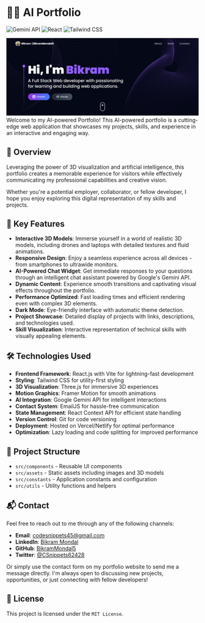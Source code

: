 # 🤖✨ AI Portfolio

![Gemini API](https://img.shields.io/badge/Gemini%20API-powered%20by%20Google%20AI-yellow?logo=google)
![React](https://img.shields.io/badge/React-18-blue?logo=react)
![Tailwind CSS](https://img.shields.io/badge/Tailwind%20CSS-Latest-38bdf8?logo=tailwind-css)

![Portfolio Screenshot](src/assets/screenshot.png)
Welcome to my AI-powered Portfolio! This AI-powered portfolio is a cutting-edge web application that showcases my projects, skills, and experience in an interactive and engaging way.

## 🌟 Overview 
Leveraging the power of 3D visualization and artificial intelligence, this portfolio creates a memorable experience for visitors while effectively communicating my professional capabilities and creative vision. 

Whether you're a potential employer, collaborator, or fellow developer, I hope you enjoy exploring this digital representation of my skills and projects.

## 🚀 Key Features

- **Interactive 3D Models**: Immerse yourself in a world of realistic 3D models, including drones and laptops with detailed textures and fluid animations.
- **Responsive Design**: Enjoy a seamless experience across all devices - from smartphones to ultrawide monitors.
- **AI-Powered Chat Widget**: Get immediate responses to your questions through an intelligent chat assistant powered by Google's Gemini API.
- **Dynamic Content**: Experience smooth transitions and captivating visual effects throughout the portfolio.
- **Performance Optimized**: Fast loading times and efficient rendering even with complex 3D elements.
- **Dark Mode**: Eye-friendly interface with automatic theme detection.
- **Project Showcase**: Detailed display of projects with links, descriptions, and technologies used.
- **Skill Visualization**: Interactive representation of technical skills with visually appealing elements.

## 🛠️ Technologies Used

- **Frontend Framework**: React.js with Vite for lightning-fast development
- **Styling**: Tailwind CSS for utility-first styling
- **3D Visualization**: Three.js for immersive 3D experiences
- **Motion Graphics**: Framer Motion for smooth animations
- **AI Integration**: Google Gemini API for intelligent interactions
- **Contact System**: EmailJS for hassle-free communication
- **State Management**: React Context API for efficient state handling
- **Version Control**: Git for code versioning
- **Deployment**: Hosted on Vercel/Netlify for optimal performance
- **Optimization**: Lazy loading and code splitting for improved performance

## 🎯 Project Structure

- `src/components` - Reusable UI components
- `src/assets` - Static assets including images and 3D models
- `src/constants` - Application constants and configuration
- `src/utils` - Utility functions and helpers

## 📬 Contact

Feel free to reach out to me through any of the following channels:

- **Email**: [codesnippets45@gmail.com](mailto:codesnippets45@gmail.com)
- **LinkedIn**: [Bikram Mondal](https://www.linkedin.com/in/bikram-mondal-a2bb18343)
- **GitHub**: [BikramMondal5](https://github.com/BikramMondal5)
- **Twitter**: [@CSnippets62428](https://x.com/CSnippets62428)

Or simply use the contact form on my portfolio website to send me a message directly. I'm always open to discussing new projects, opportunities, or just connecting with fellow developers!

## 📜 License
This project is licensed under the `MIT License`.
